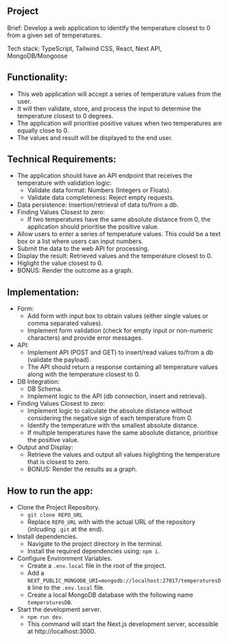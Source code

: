 ## Project

Brief:
Develop a web application to identify the temperature closest to 0 from a given set of temperatures.

Tech stack:
TypeScript, Tailwind CSS, React, Next API, MongoDB/Mongoose

## Functionality:

- This web application will accept a series of temperature values from the user.
- It will then validate, store, and process the input to determine the temperature closest to 0 degrees.
- The application will prioritise positive values when two temperatures are equally close to 0.
- The values and result will be displayed to the end user.

## Technical Requirements:

- The application should have an API endpoint that receives the temperature with validation logic:
  - Validate data format: Numbers (Integers or Floats).
  - Validate data completeness: Reject empty requests.
- Data persistence: Insertion/retrieval of data to/from a db.
- Finding Values Closest to zero:
  - If two temperatures have the same absolute distance from 0, the application should prioritise the positive value.
- Allow users to enter a series of temperature values. This could be a text box or a list where users can input numbers.
- Submit the data to the web API for processing.
- Display the result: Retrieved values and the temperature closest to 0.
- Higlight the value closest to 0.
- BONUS: Render the outcome as a graph.

## Implementation:

- Form:
  - Add form with input box to obtain values (either single values or comma separated values).
  - Implement form validation (check for empty input or non-numeric characters) and provide error messages.
- API:
  - Implement API (POST and GET) to insert/read values to/from a db (validate the payload).
  - The API should return a response containing all temperature values along with the temperature closest to 0.
- DB Integration:
  - DB Schema.
  - Implement logic to the API (db connection, insert and retrieval).
- Finding Values Closest to zero:
  - Implement logic to calculate the absolute distance without considering the negative sign of each temperature from 0.
  - Identify the temperature with the smallest absolute distance.
  - If multiple temperatures have the same absolute distance, prioritise the positive value.
- Output and Display:
  - Retrieve the values and output all values higlighting the temperature that is closest to zero.
  - BONUS: Render the results as a graph.

## How to run the app:

- Clone the Project Repository.
  - `git clone REPO_URL`
  - Replace `REPO_URL` with with the actual URL of the repository (inlcuding `.git` at the end).
- Install dependencies.
  - Navigate to the project directory in the terminal.
  - Install the required dependencies using: `npm i`.
- Configure Environment Variables.
  - Create a `.env.local` file in the root of the project.
  - Add a `NEXT_PUBLIC_MONGODB_URI=mongodb://localhost:27017/temperaturesDB` line to the `.env.local` file.
  - Create a local MongoDB database with the following name `temperaturesDB`.
- Start the development server.
  - `npm run dev`.
  - This command will start the Next.js development server, accessible at http://localhost:3000.
